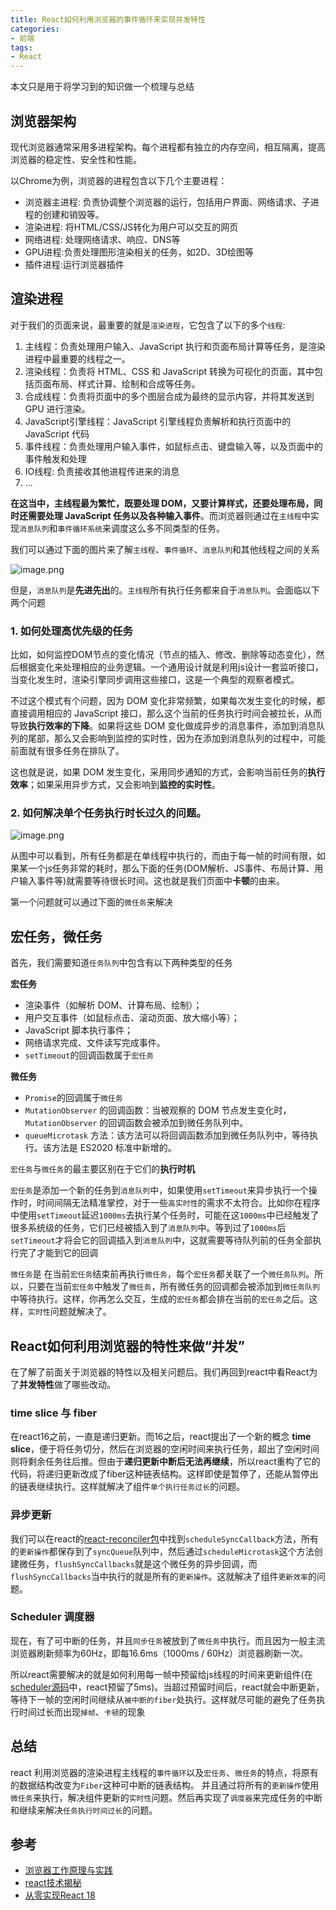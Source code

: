 ```yaml
---
title: React如何利用浏览器的事件循环来实现并发特性
categories:
- 前端
tags:
- React
---
```


本文只是用于将学习到的知识做一个梳理与总结

## 浏览器架构

现代浏览器通常采用多进程架构。每个进程都有独立的内存空间，相互隔离，提高浏览器的稳定性、安全性和性能。

以Chrome为例，浏览器的进程包含以下几个主要进程：

- 浏览器主进程: 负责协调整个浏览器的运行，包括用户界面、网络请求、子进程的创建和销毁等。
- 渲染进程: 将HTML/CSS/JS转化为用户可以交互的网页
- 网络进程: 处理网络请求、响应、DNS等
- GPU进程:负责处理图形渲染相关的任务，如2D、3D绘图等
- 插件进程:运行浏览器插件


## 渲染进程

对于我们的页面来说，最重要的就是`渲染进程`，它包含了以下的多个`线程`:

1.  主线程：负责处理用户输入、JavaScript 执行和页面布局计算等任务，是渲染进程中最重要的线程之一。
2.  渲染线程：负责将 HTML、CSS 和 JavaScript 转换为可视化的页面，其中包括页面布局、样式计算、绘制和合成等任务。
3.  合成线程：负责将页面中的多个图层合成为最终的显示内容，并将其发送到 GPU 进行渲染。
4.  JavaScript引擎线程：JavaScript 引擎线程负责解析和执行页面中的 JavaScript 代码
5.  事件线程：负责处理用户输入事件，如鼠标点击、键盘输入等，以及页面中的事件触发和处理
6.  IO线程: 负责接收其他进程传进来的消息
7.  ...

**在这当中，主线程最为繁忙，既要处理 DOM，又要计算样式，还要处理布局，同时还需要处理 JavaScript 任务以及各种输入事件**。而浏览器则通过在`主线程`中实现`消息队列`和`事件循环系统`来调度这么多不同类型的任务。


我们可以通过下面的图片来了解`主线程`、`事件循环`、`消息队列`和其他线程之间的关系

![image.png](https://p1-juejin.byteimg.com/tos-cn-i-k3u1fbpfcp/3b8d006695f24b78a0d2b5e567141761~tplv-k3u1fbpfcp-watermark.image?)

但是，`消息队列`是**先进先出**的。`主线程`所有执行任务都来自于`消息队列`。会面临以下两个问题


### 1. 如何处理**高优先级的任务**

比如，如何监控DOM节点的变化情况（节点的插入、修改、删除等动态变化），然后根据变化来处理相应的业务逻辑。一个通用设计就是利用js设计一套监听接口，当变化发生时，渲染引擎同步调用这些接口，这是一个典型的观察者模式。

不过这个模式有个问题，因为 DOM 变化非常频繁，如果每次发生变化的时候，都直接调用相应的 JavaScript 接口，那么这个当前的任务执行时间会被拉长，从而导致**执行效率的下降**。如果将这些 DOM 变化做成异步的消息事件，添加到消息队列的尾部，那么又会影响到监控的实时性，因为在添加到消息队列的过程中，可能前面就有很多任务在排队了。

这也就是说，如果 DOM 发生变化，采用同步通知的方式，会影响当前任务的**执行效率**；如果采用异步方式，又会影响到**监控的实时性**。



### 2. 如何解决单个任务执行时长过久的问题。
![image.png](https://p3-juejin.byteimg.com/tos-cn-i-k3u1fbpfcp/ced99956039b4f54958888a1516af929~tplv-k3u1fbpfcp-zoom-1.image)

从图中可以看到，所有任务都是在单线程中执行的，而由于每一帧的时间有限，如果某一个js任务非常的耗时，那么下面的任务(DOM解析、JS事件、布局计算、用户输入事件等)就需要等待很长时间。这也就是我们页面中**卡顿**的由来。

第一个问题就可以通过下面的`微任务`来解决

## 宏任务，微任务

首先，我们需要知道`任务队列`中包含有以下两种类型的任务

**宏任务**
- 渲染事件（如解析 DOM、计算布局、绘制）；
- 用户交互事件（如鼠标点击、滚动页面、放大缩小等）；
- JavaScript 脚本执行事件；
- 网络请求完成、文件读写完成事件。
- `setTimeout`的回调函数属于`宏任务`

**微任务**
- `Promise`的回调属于`微任务`
- `MutationObserver` 的回调函数：当被观察的 DOM 节点发生变化时，`MutationObserver` 的回调函数会被添加到微任务队列中。
- `queueMicrotask` 方法：该方法可以将回调函数添加到微任务队列中，等待执行。该方法是 ES2020 标准中新增的。


`宏任务`与`微任务`的最主要区别在于它们的**执行时机**

`宏任务`是添加一个新的任务到`消息队列`中，如果使用`setTimeout`来异步执行一个操作时，时间间隔无法精准掌控，对于一些`高实时性`的需求不太符合。比如你在程序中使用`setTimeout`延迟`1000ms`去执行某个任务时，可能在这`1000ms`中已经触发了很多系统级的任务，它们已经被插入到了`消息队列`中。等到过了`1000ms`后`setTimeout`才将会它的回调插入到`消息队列`中，这就需要等待队列前的任务全部执行完了才能到它的回调


`微任务`是 在当前`宏任务`结束前再执行`微任务`，每个`宏任务`都关联了一个`微任务队列`。所以，只要在当前`宏任务`中触发了`微任务`，所有微任务的回调都会被添加到`微任务队列`中等待执行。这样，你再怎么交互，生成的`宏任务`都会排在当前的`宏任务`之后。这样，`实时性`问题就解决了。


## React如何利用浏览器的特性来做“并发”

在了解了前面关于浏览器的特性以及相关问题后。我们再回到react中看React为了**并发特性**做了哪些改动。

### time slice 与 fiber
在react16之前，一直是递归更新。而16之后，react提出了一个新的概念 **time slice**，便于将任务切分，然后在浏览器的空闲时间来执行任务，超出了空闲时间则将剩余任务往后推。但由于**递归更新中断后无法再继续**，所以react重构了它的代码，将递归更新改成了fiber这种链表结构。这样即使是暂停了，还能从暂停出的链表继续执行。这样就解决了组件`单个执行任务过长`的问题。

### 异步更新
我们可以在react的[react-reconciler包](https://github.com/facebook/react/blob/main/packages/react-reconciler/src/ReactFiberSyncTaskQueue.js#L23)中找到`scheduleSyncCallback`方法，所有的`更新操作`都保存到了`syncQueue`队列中，然后通过`scheduleMicrotask`这个方法创建微任务，`flushSyncCallbacks`就是这个微任务的异步回调，而`flushSyncCallbacks`当中执行的就是所有的`更新操作`。这就解决了组件`更新效率`的问题。


### Scheduler 调度器

现在，有了可中断的任务，并且`同步任务`被放到了`微任务`中执行。而且因为一般主流浏览器刷新频率为60Hz，即每16.6ms（1000ms / 60Hz）浏览器刷新一次。

所以react需要解决的就是如何利用每一帧中预留给js线程的时间来更新组件(在[scheduler源码](https://github.com/facebook/react/blob/1fb18e22ae66fdb1dc127347e169e73948778e5a/packages/scheduler/src/forks/SchedulerHostConfig.default.js#L119)中，react预留了5ms)。当超过预留时间后，react就会中断更新，等待下一帧的空闲时间继续从`被中断的fiber`处执行。这样就尽可能的避免了任务执行时间过长而出现`掉帧`、`卡顿`的现象


## 总结

react 利用浏览器的渲染进程主线程的`事件循环`以及`宏任务`、`微任务`的特点，将原有的数据结构改变为`Fiber`这种可中断的链表结构。
并且通过将所有的`更新操作`使用`微任务`来执行，解决组件更新的`实时性`问题。然后再实现了`调度器`来完成任务的中断和继续来解决`任务执行时间过长`的问题。


## 参考
- [浏览器工作原理与实践](https://time.geekbang.org/column/intro/100033601?tab=catalog)
- [react技术揭秘](https://react.iamkasong.com/#%E5%AF%BC%E5%AD%A6%E8%A7%86%E9%A2%91)
- [从零实现React 18](https://appjiz2zqrn2142.pc.xiaoe-tech.com/p/t_pc/goods_pc_detail/goods_detail/p_638035c1e4b07b05581d25db)
